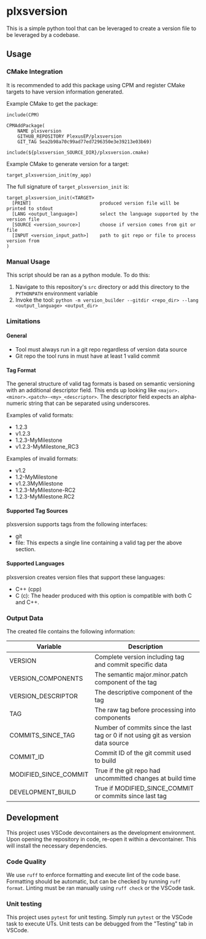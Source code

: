 # plxsversion

This is a simple python tool that can be leveraged to create a version file to be leveraged by a codebase.

## Usage

### CMake Integration

It is recommended to add this package using CPM and register CMake targets to have version information generated. 

Example CMake to get the package:
```
include(CPM)

CPMAddPackage(
    NAME plxsversion
    GITHUB_REPOSITORY PlexusEP/plxsversion
    GIT_TAG 5ea2b98a70c99ad77ed7296350e3e39213e03b69)
    
include(${plxsversion_SOURCE_DIR}/plxsversion.cmake)
```

Example CMake to generate version for a target:
```
target_plxsversion_init(my_app)
```

The full signature of `target_plxsversion_init` is:
```
target_plxsversion_init(<TARGET>
  [PRINT]                         produced version file will be printed to stdout
  [LANG <output_language>]        select the language supported by the version file
  [SOURCE <version_source>]       choose if version comes from git or file
  [INPUT <version_input_path>]    path to git repo or file to process version from
)
```

### Manual Usage

This script should be ran as a python module. To do this:

1. Navigate to this repository's `src` directory or add this directory to the `PYTHONPATH` environment variable
2. Invoke the tool: ```python -m version_builder --gitdir <repo_dir> --lang <output_language> <output_dir>```

### Limitations

#### General

- Tool must always run in a git repo regardless of version data source
- Git repo the tool runs in must have at least 1 valid commit

#### Tag Format

The general structure of valid tag formats is based on semantic versioning with an additional descriptor field. This ends up looking like `<major>.<minor>.<patch>-<my>_<descriptor>`. The descriptor field expects an alpha-numeric string that can be separated using underscores. 

Examples of valid formats:

- 1.2.3
- v1.2.3
- 1.2.3-MyMilestone
- v1.2.3-MyMilestone_RC3

Examples of invalid formats:

- v1.2
- 1.2-MyMilestone
- v1.2.3MyMilestone
- 1.2.3-MyMilestone-RC2
- 1.2.3-MyMilestone.RC2

#### Supported Tag Sources

plxsversion supports tags from the following interfaces:

- git
- file: This expects a single line containing a valid tag per the above section. 

#### Supported Languages

plxsversion creates version files that support these languages:

- C++ (cpp)
- C (c): The header produced with this option is compatible with both C and C++. 

### Output Data

The created file contains the following information:

| Variable                | Description |
| ----------------------- | ----------- |
| VERSION                 | Complete version including tag and commit specific data |
| VERSION_COMPONENTS      | The semantic major.minor.patch component of the tag |
| VERSION_DESCRIPTOR      | The descriptive component of the tag |
| TAG                     | The raw tag before processing into components |
| COMMITS_SINCE_TAG       | Number of commits since the last tag or 0 if not using git as version data source |
| COMMIT_ID               | Commit ID of the git commit used to build |
| MODIFIED_SINCE_COMMIT   | True if the git repo had uncommitted changes at build time |
| DEVELOPMENT_BUILD       | True if MODIFIED_SINCE_COMMIT or commits since last tag |

## Development

This project uses VSCode devcontainers as the development environment. Upon opening the repository in code, re-open it within a devcontainer. This will install the necessary dependencies.

### Code Quality

We use `ruff` to enforce formatting and execute lint of the code base. Formatting should be automatic, but can be checked by running `ruff format`. Linting must be ran manually using `ruff check` or the VSCode task. 

### Unit testing

This project uses `pytest` for unit testing. Simply run `pytest` or the VSCode task to execute UTs. Unit tests can be debugged from the "Testing" tab in VSCode. 
